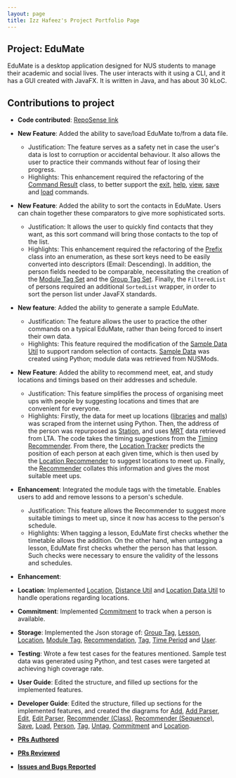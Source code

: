 ```yaml
---
layout: page
title: Izz Hafeez's Project Portfolio Page
---
```


## Project: EduMate

EduMate is a desktop application designed for NUS students to manage their academic and social lives. The user interacts with it using a CLI, and it has a GUI created with JavaFX. It is written in Java, and has about 30 kLoC.

## Contributions to project

* **Code contributed**: [RepoSense link](https://nus-cs2103-ay2223s2.github.io/tp-dashboard/?search=mynameizzhafeez&breakdown=true)

* **New Feature**: Added the ability to save/load EduMate to/from a data file.
  * Justification: The feature serves as a safety net in case the user's data is lost to corruption or accidental behaviour. It also allows the user to practice their commands without fear of losing their progress.
  * Highlights: This enhancement required the refactoring of the [Command Result](https://github.com/AY2223S2-CS2103T-W14-2/tp/blob/master/src/main/java/seedu/address/logic/commands/results/CommandResult.java) class, to better support the [exit](https://github.com/AY2223S2-CS2103T-W14-2/tp/blob/master/src/main/java/seedu/address/logic/commands/results/ExitCommandResult.java), [help](https://github.com/AY2223S2-CS2103T-W14-2/tp/blob/master/src/main/java/seedu/address/logic/commands/results/HelpCommandResult.java), [view](https://github.com/AY2223S2-CS2103T-W14-2/tp/blob/master/src/main/java/seedu/address/logic/commands/results/ViewCommandResult.java), [save](https://github.com/AY2223S2-CS2103T-W14-2/tp/blob/master/src/main/java/seedu/address/logic/commands/results/SaveCommandResult.java) and [load](https://github.com/AY2223S2-CS2103T-W14-2/tp/blob/master/src/main/java/seedu/address/logic/commands/results/LoadCommandResult.java) commands.
* **New Feature**: Added the ability to sort the contacts in EduMate. Users can chain together these comparators to give more sophisticated sorts.
  * Justification: It allows the user to quickly find contacts that they want, as this sort command will bring those contacts to the top of the list.
  * Highlights: This enhancement required the refactoring of the [Prefix](https://github.com/AY2223S2-CS2103T-W14-2/tp/blob/master/src/main/java/seedu/address/logic/parser/Prefix.java) class into an enumeration, as these sort keys need to be easily converted into descriptors (Email: Descending). In addition, the person fields needed to be comparable, necessitating the creation of the [Module Tag Set](https://github.com/AY2223S2-CS2103T-W14-2/tp/blob/master/src/main/java/seedu/address/model/person/ModuleTagSet.java) and the [Group Tag Set](https://github.com/AY2223S2-CS2103T-W14-2/tp/blob/master/src/main/java/seedu/address/model/person/GroupTagSet.java). Finally, the `FilteredList` of persons required an additional `SortedList` wrapper, in order to sort the person list under JavaFX standards.
* **New feature**: Added the ability to generate a sample EduMate.
  * Justification: The feature allows the user to practice the other commands on a typical EduMate, rather than being forced to insert their own data.
  * Highlights: This feature required the modification of the [Sample Data Util](https://github.com/AY2223S2-CS2103T-W14-2/tp/blob/master/src/main/java/seedu/address/model/util/SampleDataUtil.java) to support random selection of contacts. [Sample Data](https://github.com/AY2223S2-CS2103T-W14-2/tp/blob/master/src/main/resources/data/sampleData.txt) was created using Python; module data was retrieved from NUSMods.
* **New Feature**: Added the ability to recommend meet, eat, and study locations and timings based on their addresses and schedule.
  * Justification: This feature simplifies the process of organising meet ups with people by suggesting locations and times that are convenient for everyone.
  * Highlights: Firstly, the data for meet up locations ([libraries](https://github.com/AY2223S2-CS2103T-W14-2/tp/blob/master/src/main/resources/data/study.txt) and [malls](https://github.com/AY2223S2-CS2103T-W14-2/tp/blob/master/src/main/resources/data/eat.txt)) was scraped from the internet using Python. Then, the address of the person was repurposed as [Station](https://github.com/AY2223S2-CS2103T-W14-2/tp/blob/master/src/main/java/seedu/address/model/person/Station.java), and uses [MRT](https://github.com/AY2223S2-CS2103T-W14-2/tp/blob/master/src/main/resources/data/stations.txt) data retrieved from LTA. The code takes the timing suggestions from the [Timing Recommender](https://github.com/AY2223S2-CS2103T-W14-2/tp/blob/master/src/main/java/seedu/address/logic/recommender/timing/TimingRecommender.java). From there, the [Location Tracker](https://github.com/AY2223S2-CS2103T-W14-2/tp/blob/master/src/main/java/seedu/address/logic/recommender/location/LocationTracker.java) predicts the position of each person at each given time, which is then used by the [Location Recommender](https://github.com/AY2223S2-CS2103T-W14-2/tp/blob/master/src/main/java/seedu/address/logic/recommender/location/LocationRecommender.java) to suggest locations to meet up. Finally, the [Recommender](https://github.com/AY2223S2-CS2103T-W14-2/tp/blob/master/src/main/java/seedu/address/logic/recommender/Recommender.java) collates this information and gives the most suitable meet ups.
* **Enhancement**: Integrated the module tags with the timetable. Enables users to add and remove lessons to a person's schedule.
  * Justification: This feature allows the Recommender to suggest more suitable timings to meet up, since it now has access to the person's schedule.
  * Highlights: When tagging a lesson, EduMate first checks whether the timetable allows the addition. On the other hand, when untagging a lesson, EduMate first checks whether the person has that lesson. Such checks were necessary to ensure the validity of the lessons and schedules.
* **Enhancement**: 
* **Location**: Implemented [Location](https://github.com/AY2223S2-CS2103T-W14-2/tp/blob/master/src/main/java/seedu/address/model/location/Location.java), [Distance Util](https://github.com/AY2223S2-CS2103T-W14-2/tp/blob/master/src/main/java/seedu/address/model/location/util/DistanceUtil.java) and [Location Data Util](https://github.com/AY2223S2-CS2103T-W14-2/tp/blob/master/src/main/java/seedu/address/model/location/util/LocationDataUtil.java) to handle operations regarding locations.
* **Commitment**: Implemented [Commitment](https://github.com/AY2223S2-CS2103T-W14-2/tp/blob/master/src/main/java/seedu/address/model/commitment/Commitment.java) to track when a person is available.
* **Storage**: Implemented the Json storage of: [Group Tag](https://github.com/AY2223S2-CS2103T-W14-2/tp/blob/master/src/main/java/seedu/address/storage/JsonAdaptedGroupTag.java), [Lesson](https://github.com/AY2223S2-CS2103T-W14-2/tp/blob/master/src/main/java/seedu/address/storage/JsonAdaptedLesson.java), [Location](https://github.com/AY2223S2-CS2103T-W14-2/tp/blob/master/src/main/java/seedu/address/storage/JsonAdaptedLocation.java), [Module Tag](https://github.com/AY2223S2-CS2103T-W14-2/tp/blob/master/src/main/java/seedu/address/storage/JsonAdaptedModuleTag.java), [Recommendation](https://github.com/AY2223S2-CS2103T-W14-2/tp/blob/master/src/main/java/seedu/address/storage/JsonAdaptedRecommendation.java), [Tag](https://github.com/AY2223S2-CS2103T-W14-2/tp/blob/master/src/main/java/seedu/address/storage/JsonAdaptedTag.java), [Time Period](https://github.com/AY2223S2-CS2103T-W14-2/tp/blob/master/src/main/java/seedu/address/storage/JsonAdaptedTimePeriod.java) and [User](https://github.com/AY2223S2-CS2103T-W14-2/tp/blob/master/src/main/java/seedu/address/storage/JsonAdaptedUser.java).
* **Testing**: Wrote a few test cases for the features mentioned. Sample test data was generated using Python, and test cases were targeted at achieving high coverage rate.
* **User Guide**: Edited the structure, and filled up sections for the implemented features.
* **Developer Guide**: Edited the structure, filled up sections for the implemented features, and created the diagrams for [Add](https://github.com/AY2223S2-CS2103T-W14-2/tp/blob/master/docs/diagrams/AddActivityDiagram.puml), [Add Parser](https://github.com/AY2223S2-CS2103T-W14-2/tp/blob/master/docs/diagrams/AddParserSequenceDiagram.puml), [Edit](https://github.com/AY2223S2-CS2103T-W14-2/tp/blob/master/docs/diagrams/EditActivityDiagram.puml), [Edit Parser](https://github.com/AY2223S2-CS2103T-W14-2/tp/blob/master/docs/diagrams/EditParserSequenceDiagram.puml), [Recommender (Class)](https://github.com/AY2223S2-CS2103T-W14-2/tp/blob/master/docs/diagrams/RecommenderClassDiagram.puml), [Recommender (Sequence)](https://github.com/AY2223S2-CS2103T-W14-2/tp/blob/master/docs/diagrams/RecommenderSequenceDiagram.puml), [Save](https://github.com/AY2223S2-CS2103T-W14-2/tp/blob/master/docs/diagrams/SaveSequenceDiagram.puml), [Load](https://github.com/AY2223S2-CS2103T-W14-2/tp/blob/master/docs/diagrams/LoadSequenceDiagram.puml), [Person](https://github.com/AY2223S2-CS2103T-W14-2/tp/blob/master/docs/diagrams/PersonClassDiagram.puml), [Tag](https://github.com/AY2223S2-CS2103T-W14-2/tp/blob/master/docs/diagrams/TagActivityDiagram.puml), [Untag](https://github.com/AY2223S2-CS2103T-W14-2/tp/blob/master/docs/diagrams/UntagActivityDiagram.puml), [Commitment](https://github.com/AY2223S2-CS2103T-W14-2/tp/blob/master/docs/diagrams/CommitmentClassDiagram.puml) and [Location](https://github.com/AY2223S2-CS2103T-W14-2/tp/blob/master/docs/diagrams/LocationClassDiagram.puml).
* **[PRs Authored](https://github.com/AY2223S2-CS2103T-W14-2/tp/pulls?q=is%3Apr+author%3Amynameizzhafeez+)**
* **[PRs Reviewed](https://github.com/AY2223S2-CS2103T-W14-2/tp/pulls?page=1&q=is%3Apr+commenter%3Amynameizzhafeez+-author%3Amynameizzhafeez)**
* **[Issues and Bugs Reported](https://github.com/AY2223S2-CS2103T-W14-2/tp/issues?q=is%3Aissue+author%3Amynameizzhafeez)**

